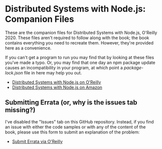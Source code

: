 # Distributed Systems with Node.js: Companion Files

These are the companion files for Distributed Systems with Node.js, O'Reilly 2020. These files aren't required to follow along with the book; the book contains everything you need to recreate them. However, they're provided here as a convenience.

If you can't get a program to run you may find that by looking at these files you've made a typo. Or, you may find that one day an npm package update causes an incompatibility in your program, at which point a _package-lock.json_ file in here may help you out.

- [Distributed Systems with Node.js on O'Reilly](https://learning.oreilly.com/library/view/distributed-systems-with/9781492077282/)
- [Distributed Systems with Node.js on Amazon](https://www.amazon.com/Distributed-Systems-Node-js-Building-Enterprise-Ready/dp/1492077291)

## Submitting Errata (or, why is the issues tab missing?)

I've disabled the "Issues" tab on this GitHub repository. Instead, if you find an issue with either the code samples or with any of the content of the book, please use this form to submit an explanation of the problem:

- [Submit Errata via O'Reilly](http://www.oreilly.com/cs/catalog/create/errata/?b=69336)
